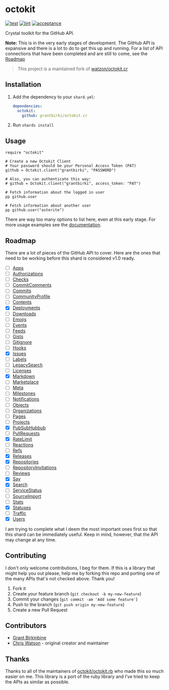 # octokit

[![test](https://github.com/GrantBirki/octokit.cr/actions/workflows/test.yml/badge.svg)](https://github.com/GrantBirki/octokit.cr/actions/workflows/test.yml) [![lint](https://github.com/GrantBirki/octokit.cr/actions/workflows/lint.yml/badge.svg)](https://github.com/GrantBirki/octokit.cr/actions/workflows/lint.yml) [![acceptance](https://github.com/GrantBirki/octokit.cr/actions/workflows/acceptance.yml/badge.svg)](https://github.com/GrantBirki/octokit.cr/actions/workflows/acceptance.yml)

Crystal toolkit for the GitHub API.

**Note:** This is in the very early stages of development. The GitHub API is expansive and there is a lot to do to get this up and running. For a list of API connections that have been completed and are still to come, see the [Roadmap](#roadmap)

> This project is a maintained fork of [watzon/octokit.cr](https://github.com/watzon/octokit.cr)

## Installation

1. Add the dependency to your `shard.yml`:

    ```yaml
    dependencies:
      octokit:
        github: grantbirki/octokit.cr
    ```

2. Run `shards install`

## Usage

```crystal
require "octokit"

# Create a new Octokit Client
# Your password should be your Personal Access Token (PAT)
github = Octokit.client("grantbirki", "PASSWORD")

# Also, you can authenticate this way:
# github = Octokit.client("grantbirki", access_token: "PAT")

# Fetch information about the logged in user
pp github.user

# Fetch information about another user
pp github.user("asterite")
```

There are way too many options to list here, even at this early stage. For more usage examples see the [documentation](https://grantbirki.github.io/octokit.cr/).

## Roadmap

There are a lot of pieces of the GitHub API to cover. Here are the ones that need to be working before this shard is considered v1.0 ready.

- [ ] [Apps]()
- [ ] [Authorizations]()
- [ ] [Checks]()
- [ ] [CommitComments]()
- [ ] [Commits]()
- [ ] [CommunityProfile]()
- [ ] [Contents]()
- [x] [Deployments](https://grantbirki.github.io/octokit.cr/Octokit/Client/Deployments.html)
- [ ] [Downloads]()
- [ ] [Emojis]()
- [ ] [Events]()
- [ ] [Feeds]()
- [ ] [Gists]()
- [ ] [Gitignore]()
- [ ] [Hooks]()
- [x] [Issues](https://grantbirki.github.io/octokit.cr/Octokit/Client/Issues.html)
- [ ] [Labels]()
- [ ] [LegacySearch]()
- [ ] [Licenses]()
- [x] [Markdown](https://grantbirki.github.io/octokit.cr/Octokit/Client/Markdown.html)
- [ ] [Marketplace]()
- [ ] [Meta]()
- [ ] [Milestones]()
- [ ] [Notifications]()
- [ ] [Objects]()
- [ ] [Organizations]()
- [ ] [Pages]()
- [ ] [Projects]()
- [x] [PubSubHubbub](https://grantbirki.github.io/octokit.cr/Octokit/Client/PubSubHubbub.html)
- [ ] [PullRequests]()
- [x] [RateLimit](https://grantbirki.github.io/octokit.cr/Octokit/Client/RateLimit.html)
- [ ] [Reactions]()
- [ ] [Refs]()
- [x] [Releases](https://grantbirki.github.io/octokit.cr/Octokit/Client/Releases.html)
- [x] [Repositories](https://grantbirki.github.io/octokit.cr/Octokit/Client/Repositories.html)
- [ ] [RepositoryInvitations]()
- [ ] [Reviews]()
- [x] [Say](https://grantbirki.github.io/octokit.cr/Octokit/Client/Say.html)
- [x] [Search](https://grantbirki.github.io/octokit.cr/Octokit/Client/Search.html)
- [ ] [ServiceStatus]()
- [ ] [SourceImport]()
- [ ] [Stats]()
- [x] [Statuses](https://grantbirki.github.io/octokit.cr/Octokit/Client/Statuses.html)
- [ ] [Traffic]()
- [x] [Users](https://grantbirki.github.io/octokit.cr/Octokit/Client/Users.html)

I am trying to complete what I deem the most important ones first so that this shard can be immediately useful. Keep in mind, however, that the API may change at any time.

## Contributing

I don't only welcome contributions, I beg for them. If this is a library that might help you out please, help me by forking this repo and porting one of the many APIs that's not checked above. Thank you!

1. Fork it
2. Create your feature branch (`git checkout -b my-new-feature`)
3. Commit your changes (`git commit -am 'Add some feature'`)
4. Push to the branch (`git push origin my-new-feature`)
5. Create a new Pull Request

## Contributors

- [Grant Birkinbine](https://github.com/GrantBirki)
- [Chris Watson](https://github.com/watzon) - original creator and maintainer

## Thanks

Thanks to all of the maintainers of [octokit/octokit.rb](https://github.com/octokit/octokit.rb) who made this so much easier on me. This library is a port of the ruby library and I've tried to keep the APIs as similar as possible.
